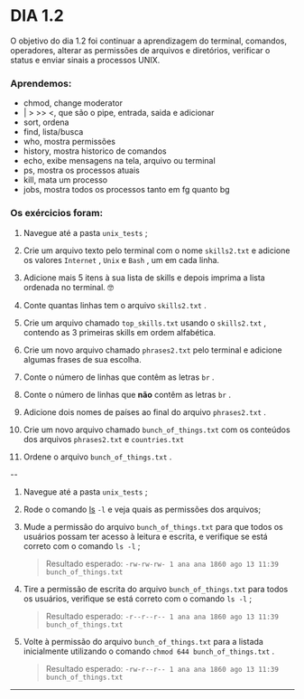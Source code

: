 # DIA 1.2
O objetivo do dia 1.2 foi continuar a aprendizagem do terminal, comandos, operadores, alterar as permissões de arquivos e diretórios, verificar o status e enviar sinais a processos UNIX.

### Aprendemos:

- chmod, change moderator
-  | > >> <, que são o pipe, entrada, saida e adicionar
- sort, ordena
- find, lista/busca
- who, mostra permissões
- history, mostra historico de comandos
- echo, exibe mensagens na tela, arquivo ou terminal
- ps, mostra os processos atuais
- kill, mata um processo
- jobs, mostra todos os processos tanto em fg quanto bg

### Os exércicios foram: 
1.  Navegue até a pasta `unix_tests` ;
    
2.  Crie um arquivo texto pelo terminal com o nome `skills2.txt` e adicione os valores `Internet` , `Unix` e `Bash` , um em cada linha.
    
3.  Adicione mais 5 itens à sua lista de skills e depois imprima a lista ordenada no terminal. 🤓
    
4.  Conte quantas linhas tem o arquivo `skills2.txt` .
    
5.  Crie um arquivo chamado `top_skills.txt` usando o `skills2.txt` , contendo as 3 primeiras skills em ordem alfabética.
    
6.  Crie um novo arquivo chamado `phrases2.txt` pelo terminal e adicione algumas frases de sua escolha.
    
7.  Conte o número de linhas que contêm as letras `br` .
    
8.  Conte o número de linhas que **não** contêm as letras `br` .
    
9.  Adicione dois nomes de países ao final do arquivo `phrases2.txt` .
    
10.  Crie um novo arquivo chamado `bunch_of_things.txt` com os conteúdos dos arquivos `phrases2.txt` e `countries.txt`
    
11.  Ordene o arquivo `bunch_of_things.txt` .

--

1.  Navegue até a pasta `unix_tests` ;
    
2.  Rode o comando [ls](https://linux.die.net/man/1/ls) `-l` e veja quais as permissões dos arquivos;
    
3.  Mude a permissão do arquivo `bunch_of_things.txt` para que todos os usuários possam ter acesso à leitura e escrita, e verifique se está correto com o comando `ls -l` ;
    
    > Resultado esperado: `-rw-rw-rw- 1 ana ana 1860 ago 13 11:39 bunch_of_things.txt`
    
4.  Tire a permissão de escrita do arquivo `bunch_of_things.txt` para todos os usuários, verifique se está correto com o comando `ls -l` ;
    
    > Resultado esperado: `-r--r--r-- 1 ana ana 1860 ago 13 11:39 bunch_of_things.txt`
    
5.  Volte à permissão do arquivo `bunch_of_things.txt` para a listada inicialmente utilizando o comando `chmod 644 bunch_of_things.txt` .
    
    > Resultado esperado: `-rw-r--r-- 1 ana ana 1860 ago 13 11:39 bunch_of_things.txt`
    

---

